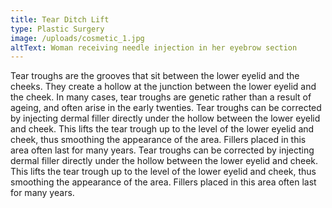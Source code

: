 ```yaml
---
title: Tear Ditch Lift
type: Plastic Surgery
image: /uploads/cosmetic_1.jpg
altText: Woman receiving needle injection in her eyebrow section
---
```


Tear troughs are the grooves that sit between the lower eyelid and the cheeks. They create a hollow at the junction between the lower eyelid and the cheek. In many cases, tear troughs are genetic rather than a result of ageing, and often arise in the early twenties. Tear troughs can be corrected by injecting dermal filler directly under the hollow between the lower eyelid and cheek. This lifts the tear trough up to the level of the lower eyelid and cheek, thus smoothing the appearance of the area. Fillers placed in this area often last for many years. Tear troughs can be corrected by injecting dermal filler directly under the hollow between the lower eyelid and cheek. This lifts the tear trough up to the level of the lower eyelid and cheek, thus smoothing the appearance of the area. Fillers placed in this area often last for many years.
